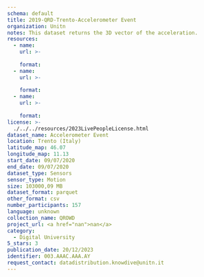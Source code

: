 ```yaml
---
schema: default
title: 2019-QRD-Trento-Accelerometer Event
organization: Unitn
notes: This dataset returns the 3D vector of the acceleration.
resources:
  - name:  
    url: >-
       
    format:  
  - name:  
    url: >-
       
    format:  
  - name:  
    url: >-
       
    format:  
license: >-
  ./../../resources/2023LivePeopleLicense.html
dataset_name: Accelerometer Event
location: Trento (Italy)
latitude_map: 46.07
longitude_map: 11.13
start_date: 09/07/2020
end_date: 09/07/2020
dataset_type: Sensors
sensor_type: Motion
size: 103000,09 MB
dataset_format: parquet
other_format: csv
number_participants: 157
language: unknown
collection_name: QROWD
project_url: <a href="nan">nan</a>
category:
  - Digital University
5_stars: 3
publication_date: 20/12/2023
identifier: 003.AAAC.AAA.AY
request_contact: datadistribution.knowdive@unitn.it
---
```

